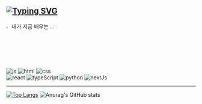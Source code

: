 ## <a href="https://git.io/typing-svg"><img src="https://readme-typing-svg.demolab.com?font=Fira+Code&pause=1000&color=F7A0C5&width=500&lines=%ED%99%98%EC%98%81%ED%95%A9%EB%8B%88%EB%8B%A4!" alt="Typing SVG" /></a>

<!--
**sinwoojin/sinwoojin** is a ✨ _special_ ✨ repository because its `README.md` (this file) appears on your GitHub profile.

Here are some ideas to get you started:

- 🔭 I’m currently working on ...
- 🌱 I’m currently learning ...
- 👯 I’m looking to collaborate on ...
- 🤔 I’m looking for help with ...
- 💬 Ask me about ...
- 📫 How to reach me: ...
- 😄 Pronouns: ...
- ⚡ Fun fact: ...
-->

<summary>
  <img src="https://raw.githubusercontent.com/Tarikul-Islam-Anik/Animated-Fluent-Emojis/master/Emojis/Hand%20gestures/Eyes.png" alt="Eyes" width="2%" /> 내가 지금 배우는 ... 
</summary>
   <br>
  
![js](https://img.shields.io/badge/JavaScript-F7DF1E?style=for-the-badge&logo=JavaScript&logoColor=white) ![html](https://img.shields.io/badge/HTML5-E34F26?style=for-the-badge&logo=html5&logoColor=white) ![css](https://img.shields.io/badge/CSS-239120?&style=for-the-badge&logo=css3&logoColor=white) <br/>
![react](https://img.shields.io/badge/React-20232A?style=for-the-badge&logo=react&logoColor=61DAFB) ![typeScript](https://img.shields.io/badge/TypeScript-007ACC?style=for-the-badge&logo=typescript&logoColor=white) ![python](https://img.shields.io/badge/Python-14354C?style=for-the-badge&logo=python&logoColor=white) ![nextJs](https://img.shields.io/badge/Next.js-000?logo=nextdotjs&logoColor=fff&style=for-the-badge)

---

<summary>
  
</summary>

[![Top Langs](https://github-readme-stats.vercel.app/api/top-langs/?username=sinwoojin)](https://github.com/anuraghazra/github-readme-stats) ![Anurag's GitHub stats](https://github-readme-stats.vercel.app/api?username=sinwoojin&show_icons=true&theme=radical)


